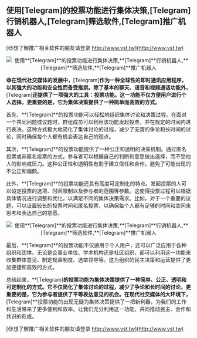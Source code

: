 ## **使用**[Telegram]**的投票功能进行集体决策,**[Telegram]**行销机器人,**[Telegram]**筛选软件,**[Telegram]**推广机器人**

[😍想了解推广相关软件的朋友请登录 http://www.vst.tw](http://www.vst.tw)

 <center><img src="https://vst.tw/MP4/tuiguang/png/7.png" alt="使用**[Telegram]**的投票功能进行集体决策,**[Telegram]**行销机器人,**[Telegram]**筛选软件,**[Telegram]**推广机器人"></center>

**😄在现代社交媒体的发展中，**[Telegram]**作为一种全球性的即时通讯应用程序，以其强大的功能和安全性而备受推崇。除了基本的聊天、语音和视频通话功能外，**[Telegram]**还提供了一项强大的工具：投票功能。这一功能不仅方便用户进行个人选择，更重要的是，它为集体决策提供了一种简单而高效的方式。**

首先，**[Telegram]**的投票功能可以轻松地组织集体讨论和决策过程。在面对一个共同问题或议题时，群组成员可以利用该功能发起投票，并在规定的时间内进行表决。这种方式极大地简化了集体讨论的过程，减少了无谓的争论和长时间的讨论，同时确保每个人都有机会表达自己的观点。

其次，**[Telegram]**的投票功能提供了一种公正和透明的决策机制。通过匿名投票或非匿名投票的方式，参与者可以根据自己的判断和意愿做出选择，而不受他人的影响或压力。这种公正性和透明性有助于建立信任和合作，避免了可能出现的不公正和偏颇。

此外，**[Telegram]**的投票功能还具有高度可定制化的特点。发起投票的人可以设定投票的选项、时间限制以及参与者的范围等参数。这使得投票过程可以根据具体情况进行调整和优化，以满足不同的集体决策需求。比如，对于一个重要的议题，可以设置较长的投票时间和匿名投票，以确保每个人都有足够的时间和空间来思考和表达自己的意愿。

 <center><img src="https://vst.tw/MP4/tuiguang/png/3.png" alt="使用**[Telegram]**的投票功能进行集体决策,**[Telegram]**行销机器人,**[Telegram]**筛选软件,**[Telegram]**推广机器人"></center>

最后，**[Telegram]**的投票功能不仅适用于个人用户，还可以广泛应用于各种组织和团体。无论是企事业单位、学术机构还是社区组织，都可以利用这一功能来收集群体意见、制定规章制度、选举领导等。这为组织的民主决策和运营提供了更加便捷和高效的方式。

总结起来，**[Telegram]**的投票功能为集体决策提供了一种简单、公正、透明和可定制化的方式。它不仅简化了集体讨论的过程，减少了争论和长时间的讨论，更重要的是，它为参与者提供了平等表达意见的机会。在现代社交媒体的大环境下，**[Telegram]**投票功能的出现无疑为集体决策提供了一把新利器，为我们的工作和生活带来了更多便利和效率。让我们充分利用这一功能，共同推动民主、合作和共识的形成。

[😍想了解推广相关软件的朋友请登录 http://www.vst.tw](http://www.vst.tw)



